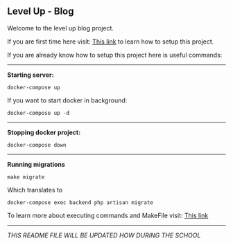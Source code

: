 ## Level Up - Blog
Welcome to the level up blog project.

If you are first time here visit:
<a href="https://www.notion.so/How-to-setup-Docker-e095fa4f176d4435919ef1c82f80e03e">This link</a> to learn how to setup this project.

If you are already know how to setup this project here is useful commands:

---
<strong>Starting server:</strong>
```
docker-compose up
```
If you want to start docker in background:
```
docker-compose up -d
```

-----
<strong>Stopping docker project:</strong>
```
docker-compose down
```
---
<strong>Running migrations</strong>
```
make migrate
```
Which translates to
```
docker-compose exec backend php artisan migrate
```

To learn more about executing commands and MakeFile visit: <a href="https://supreme-gold-b6b.notion.site/Executing-commands-4e10d50133314751a27ceb80ef1d0de5">This link</a>

----
<i>THIS README FILE WILL BE UPDATED HOW DURING THE SCHOOL</i>